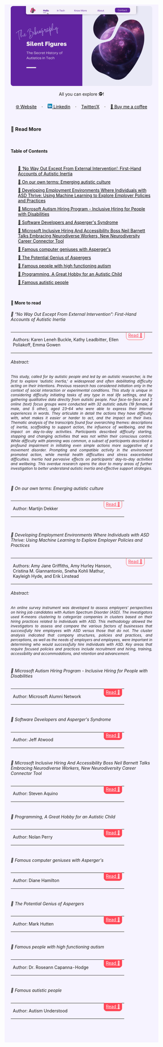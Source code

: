 <!-- SHORTLINKS -->
[no-way]: https://www.frontiersin.org/journals/psychology/articles/10.3389/fpsyg.2021.631596/full
[own-term]: https://www.autscape.org/2015/programme/handouts/Autistic-Culture-07-Oct-1999.pdf
[microsoft-autism-program]: https://www.microsoftalumni.com/s/1769/19/interior.aspx?gid=2&pgid=1119&sid=1769
[coding-horror]: https://blog.codinghorror.com/software-developers-and-aspergers-syndrome/
[neil-barnett-talk]: https://www.forbes.com/sites/stevenaquino/2022/05/02/microsoft-inclusive-hiring-and-accessibility-boss-neil-barnett-talks-embracing-neurodiverse-workers-new-neurodiversity-career-connector-tool/?sh=749f70f23990
[computer-genius]: https://drdianehamilton.com/famous-computer-geniuses-with-aspergers/
[potential-genius]: https://www.myaspergerschild.com/2010/10/potential-genius-of-aspergers.html?m=1
[famous-autism]: https://medium.com/@drroseanncapannahodge/famous-people-with-high-functioning-autism-65edb944629f
[famous-autistic]: https://autismunderstood.co.uk/what-actually-is-autism/famous-autistic-people-2/
[autistic-child]: https://neuroclastic.com/programming-a-great-hobby-for-an-autistic-child/


<!-- RESOURCES COVER -->
<div style="background-color: #F6F3FF; padding: 20px">
<p align="center" style="margin-top: -15px">
  <a href="https://github.com/HelviraG/resources.silent-figures">
    <img style="border-radius: 8px" src="../assets/images/silent-figures_cover.png" alt="Logo" />
  </a>
</p>

  <p align="center">
    All you can explore 🕵️!
    <br />
    <br />
    <a href="https://helvirag.github.io" style="padding: 6px 12px; color: black" onmouseover="this.style.color='purple'; this.style.fontWeight=''" onmouseleave="this.style.color='black'">🌐 Website</a>
    ·
    <a href="https://linkedin.com/helvira-dev" style="padding: 6px 12px; color: black" onmouseover="this.style.color='purple';fontSize=''" onmouseleave="this.style.color='black'; this.style.fontWeight='normal'; fontSize='12px'"><img src="../assets/images/linkedin.png" width="15px"/> Linkedin</a>
    ·
    <a href="https://twitter.com/helvira_g" style="padding: 6px 12px; color: black" onmouseover="this.style.color='purple';" onmouseleave="this.style.color='black'">Twitter/X</a>
    ·
    <a href="https://www.buymeacoffee.com/helvira" style="padding: 6px 12px; color: black" onmouseover="this.style.color='purple';" onmouseleave="this.style.color='black'">🥤 Buy me a coffee</a>
  </p>

  <br />

  <!-- READ MORE ASSETS -->
  ### 🔎 Read More

  <br />
    
  <!-- TABLE OF CONTENTS -->
  #### Table of Contents

  <ol style="list-style-type: none; margin-top: 40px;">
    <li style="margin-top: 8px">
    <a href="https://github.com/HelviraG/conferences.resources/blob/main/%5BEN%5Dsilent_figures/sections/ReadMoreAssets.md#-no-way-out-except-from-external-intervention-first-hand-accounts-of-autistic-inertia" style="color: black" onmouseover="this.style.fontWeight='700';this.style.color='#6A42AB';" onmouseout="this.style.fontWeight='';this.style.color='black';">🧷 ‘No Way Out Except From External Intervention’: First-Hand Accounts of Autistic Inertia</a>
    </li>
    <li style="margin-top: 10px">
    <a href="https://github.com/HelviraG/conferences.resources/blob/main/%5BEN%5Dsilent_figures/sections/ReadMoreAssets.md#-on-our-own-terms-emerging-autistic-culture" style="color: black" onmouseover="this.style.fontWeight='700';this.style.color='#6A42AB';" onmouseout="this.style.fontWeight='';this.style.color='black';">🧷 On our own terms: Emerging autistic culture</a>
    </li>
    <li style="margin-top: 10px">
    <a href="https://github.com/HelviraG/conferences.resources/blob/main/%5BEN%5Dsilent_figures/sections/ReadMoreAssets.md#-developing-employment-environments-where-individuals-with-asd-thrive-using-machine-learning-to-explore-employer-policies-and-practices" style="color: black" onmouseover="this.style.fontWeight='700';this.style.color='#6A42AB';" onmouseout="this.style.fontWeight='';this.style.color='black';">🧷 Developing Employment Environments Where Individuals with ASD Thrive: Using Machine Learning to Explore Employer Policies and Practices</a>
    </li>
    <li style="margin-top: 10px">
    <a href="https://github.com/HelviraG/conferences.resources/blob/main/%5BEN%5Dsilent_figures/sections/ReadMoreAssets.md#-microsoft-autism-hiring-program---inclusive-hiring-for-people-with-disabilities" style="color: black" onmouseover="this.style.fontWeight='700';this.style.color='#6A42AB';" onmouseout="this.style.fontWeight='';this.style.color='black';">🧷 Microsoft Autism Hiring Program - Inclusive Hiring for People with Disabilities</a>
    </li>
    <li style="margin-top: 10px">
    <a href="https://github.com/HelviraG/conferences.resources/blob/main/%5BEN%5Dsilent_figures/sections/ReadMoreAssets.md#--software-developers-and-aspergers-syndrome" style="color: black" onmouseover="this.style.fontWeight='700';this.style.color='#6A42AB';" onmouseout="this.style.fontWeight='';this.style.color='black';">🧷 Software Developers and Asperger's Syndrome</a>
    </li>
    <li style="margin-top: 10px">
    <a href="https://github.com/HelviraG/conferences.resources/blob/main/%5BEN%5Dsilent_figures/sections/ReadMoreAssets.md#-microsoft-inclusive-hiring-and-accessibility-boss-neil-barnett-talks-embracing-neurodiverse-workers-new-neurodiversity-career-connector-tool" style="color: black" onmouseover="this.style.fontWeight='700';this.style.color='#6A42AB';" onmouseout="this.style.fontWeight='';this.style.color='black';">🧷 Microsoft Inclusive Hiring And Accessibility Boss Neil Barnett Talks Embracing Neurodiverse Workers, New Neurodiversity Career Connector Tool</a>
    </li>
    <li style="margin-top: 10px">
    <a href="https://github.com/HelviraG/conferences.resources/blob/main/%5BEN%5Dsilent_figures/sections/ReadMoreAssets.md#-famous-computer-geniuses-with-aspergers" style="color: black" onmouseover="this.style.fontWeight='700';this.style.color='#6A42AB';" onmouseout="this.style.fontWeight='';this.style.color='black';">🧷 Famous computer geniuses with Asperger's</a>
    </li>
    <li style="margin-top: 10px">
    <a href="https://github.com/HelviraG/conferences.resources/blob/main/%5BEN%5Dsilent_figures/sections/ReadMoreAssets.md#-the-potential-genius-of-aspergers" style="color: black" onmouseover="this.style.fontWeight='700';this.style.color='#6A42AB';" onmouseout="this.style.fontWeight='';this.style.color='black';">🧷 The Potential Genius of Aspergers</a>
    </li>
    <li style="margin-top: 10px">
    <a href="https://github.com/HelviraG/conferences.resources/blob/main/%5BEN%5Dsilent_figures/sections/ReadMoreAssets.md#-famous-people-with-high-functioning-autism" style="color: black" onmouseover="this.style.fontWeight='700';this.style.color='#6A42AB';" onmouseout="this.style.fontWeight='';this.style.color='black';">🧷 Famous people with high functioning autism</a>
    </li>
    <li style="margin-top: 10px">
    <a href="https://github.com/HelviraG/conferences.resources/blob/main/%5BEN%5Dsilent_figures/sections/ReadMoreAssets.md#-programming-a-great-hobby-for-an-autistic-child" style="color: black" onmouseover="this.style.fontWeight='700';this.style.color='#6A42AB';" onmouseout="this.style.fontWeight='';this.style.color='black';">🧷 Programming, A Great Hobby for an Autistic Child</a>
    </li>
    <li style="margin-top: 10px">
    <a href="https://github.com/HelviraG/conferences.resources/blob/main/%5BEN%5Dsilent_figures/sections/ReadMoreAssets.md#-famous-autistic-people" style="color: black" onmouseover="this.style.fontWeight='700';this.style.color='#6A42AB';" onmouseout="this.style.fontWeight='';this.style.color='black';">🧷 Famous autistic people</a>
    </li>
  </ol>

  <br />

  #### 🔎 More to read

  ###### 📰 “No Way Out Except From External Intervention”: First-Hand Accounts of Autistic Inertia

  <table>
    <tbody>
      <tr align="left">
        <td style="border: none"><p style="font-size: 14px">Authors: Karen Leneh Buckle, Kathy Leadbitter, Ellen Poliakoff, Emma Gowen</p></td>
        <td width="20%" style="border: none; vertical-align: top">
          <a href="[no-way]" style="color: #ff4757; border: 1px solid #ff4757; padding: 6px; border-radius: 10px">Read 👀</a>
        </td>
      </tr>
    </tbody>
  </table>
  <h6>Abstract:</h6>
  <p style="font-size: 12px; font-style: italic; text-align: justify">
  This study, called for by autistic people and led by an autistic researcher, is the first to explore ‘autistic inertia,’ a widespread and often debilitating difficulty acting on their intentions. Previous research has considered initiation only in the context of social interaction or experimental conditions. This study is unique in considering difficulty initiating tasks of any type in real life settings, and by gathering qualitative data directly from autistic people. Four face-to-face and 2 online (text) focus groups were conducted with 32 autistic adults (19 female, 8 male, and 5 other), aged 23–64 who were able to express their internal experiences in words. They articulate in detail the actions they have difficulty with, what makes it easier or harder to act, and the impact on their lives. Thematic analysis of the transcripts found four overarching themes: descriptions of inertia, scaffolding to support action, the influence of wellbeing, and the impact on day-to-day activities. Participants described difficulty starting, stopping and changing activities that was not within their conscious control. While difficulty with planning was common, a subset of participants described a profound impairment in initiating even simple actions more suggestive of a movement disorder. Prompting and compatible activity in the environment promoted action, while mental health difficulties and stress exacerbated difficulties. Inertia had pervasive effects on participants’ day-to-day activities and wellbeing. This overdue research opens the door to many areas of further investigation to better understand autistic inertia and effective support strategies.
  </p>
  <br />
 
  ###### 📰 On our own terms: Emerging autistic culture 

  <table>
    <tbody>
      <tr align="left">
        <td style="border: none"><p style="font-size: 14px">Author: Martijn Dekker</p></td>
        <td width="20%" style="border: none; vertical-align: top">
          <a href="[own-term]" style="color: #ff4757; border: 1px solid #ff4757; padding: 6px; border-radius: 10px">Read 👀</a>
        </td>
      </tr>
    </tbody>
  </table>

<br />

  ###### 📰 Developing Employment Environments Where Individuals with ASD Thrive: Using Machine Learning to Explore Employer Policies and Practices

  <table>
    <tbody>
      <tr align="left">
        <td style="border: none"><p style="font-size: 14px">Authors: Amy Jane Griffiths, Amy Hurley Hanson, Cristina M. Giannantonio, Sneha Kohli Mathur, Kayleigh Hyde, and Erik Linstead</p></td>
        <td width="20%" style="border: none; vertical-align: top">
          <a href="[machine-learning]" style="color: #ff4757; border: 1px solid #ff4757; padding: 6px; border-radius: 10px">Read 👀</a>
        </td>
      </tr>
    </tbody>
  </table>
  <h6>Abstract:</h6>
  <p style="font-size: 12px; font-style: italic; text-align: justify">
  An online survey instrument was developed to assess employers’ perspectives on hiring job candidates with Autism Spectrum Disorder (ASD). The investigators used K-means clustering to categorize companies in clusters based on their hiring practices related to individuals with ASD. This methodology allowed the investigators to assess and compare the various factors of businesses that successfully hire employees with ASD versus those that do not. The cluster analysis indicated that company structures, policies and practices, and perceptions, as well as the needs of employers and employees, were important in determining who would successfully hire individuals with ASD. Key areas that require focused policies and practices include recruitment and hiring, training, accessibility and accommodations, and retention and advancement.  
  <div style="margin-top: 40px"></div>

###### 📰 Microsoft Autism Hiring Program - Inclusive Hiring for People with Disabilities

  <table>
    <tbody>
      <tr align="left">
        <td style="border: none"><p style="font-size: 14px">Author: Microsoft Alumni Network</p></td>
        <td width="20%" style="border: none; vertical-align: top">
          <a href="[microsoft-autism-program]" style="color: white; background-color: #ff4757; border: 1px solid #ff4757; padding: 6px; border-radius: 10px" 
            onmouseover="this.style.fontWeight='500';this.style.border='1px solid #ffa502';this.style.color='white';this.style.backgroundColor='#ffa502';" 
            onmouseout="this.style.fontWeight='';this.style.color='white';this.style.backgroundColor='#ff4757';this.style.borderColor='#ff4757'">
            Read 👀
          </a>
        </td>
      </tr>
    </tbody>
  </table>
  
  <div style="margin-top: 40px"></div>

###### 📰  Software Developers and Asperger's Syndrome

  <table>
    <tbody>
      <tr align="left">
        <td style="border: none"><p style="font-size: 14px">Author: Jeff Atwood</p></td>
        <td width="20%" style="border: none; vertical-align: top">
          <a href="[coding-horror]" style="color: white; background-color: #ff4757; border: 1px solid #ff4757; padding: 6px; border-radius: 10px" 
            onmouseover="this.style.fontWeight='500';this.style.border='1px solid #ffa502';this.style.color='white';this.style.backgroundColor='#ffa502';" 
            onmouseout="this.style.fontWeight='';this.style.color='white';this.style.backgroundColor='#ff4757';this.style.borderColor='#ff4757'">
            Read 👀
          </a>
        </td>
      </tr>
    </tbody>
  </table>
  
  <div style="margin-top: 40px"></div>

  
###### 📰 Microsoft Inclusive Hiring And Accessibility Boss Neil Barnett Talks Embracing Neurodiverse Workers, New Neurodiversity Career Connector Tool

  <table>
    <tbody>
      <tr align="left">
        <td style="border: none"><p style="font-size: 14px">Author: Steven Aquino</p></td>
        <td width="20%" style="border: none; vertical-align: top">
          <a href="[neil-barnett-talk]" style="color: white; background-color: #ff4757; border: 1px solid #ff4757; padding: 6px; border-radius: 10px" 
            onmouseover="this.style.fontWeight='500';this.style.border='1px solid #ffa502';this.style.color='white';this.style.backgroundColor='#ffa502';" 
            onmouseout="this.style.fontWeight='';this.style.color='white';this.style.backgroundColor='#ff4757';this.style.borderColor='#ff4757'">
            Read 👀
          </a>
        </td>
      </tr>
    </tbody>
  </table>
  
  <div style="margin-top: 40px"></div>
   
###### 📰 Programming, A Great Hobby for an Autistic Child

  <table>
    <tbody>
      <tr align="left">
        <td style="border: none"><p style="font-size: 14px">Author: Nolan Perry</p></td>
        <td width="20%" style="border: none; vertical-align: top">
          <a href="[autistic-child]" style="color: white; background-color: #ff4757; border: 1px solid #ff4757; padding: 6px; border-radius: 10px" 
            onmouseover="this.style.fontWeight='500';this.style.border='1px solid #ffa502';this.style.color='white';this.style.backgroundColor='#ffa502';" 
            onmouseout="this.style.fontWeight='';this.style.color='white';this.style.backgroundColor='#ff4757';this.style.borderColor='#ff4757'">
            Read 👀
          </a>
        </td>
      </tr>
    </tbody>
  </table>
  
  <div style="margin-top: 40px"></div>

    
###### 📰 Famous computer geniuses with Asperger's

  <table>
    <tbody>
      <tr align="left">
        <td style="border: none"><p style="font-size: 14px">Author: Diane Hamilton</p></td>
        <td width="20%" style="border: none; vertical-align: top">
          <a href="[computer-genius]" style="color: white; background-color: #ff4757; border: 1px solid #ff4757; padding: 6px; border-radius: 10px" 
            onmouseover="this.style.fontWeight='500';this.style.border='1px solid #ffa502';this.style.color='white';this.style.backgroundColor='#ffa502';" 
            onmouseout="this.style.fontWeight='';this.style.color='white';this.style.backgroundColor='#ff4757';this.style.borderColor='#ff4757'">
            Read 👀
          </a>
        </td>
      </tr>
    </tbody>
  </table>
  
  <div style="margin-top: 40px"></div>

    
###### 📰 The Potential Genius of Aspergers

  <table>
    <tbody>
      <tr align="left">
        <td style="border: none"><p style="font-size: 14px">Author: Mark Hutten</p></td>
        <td width="20%" style="border: none; vertical-align: top">
          <a href="[potential-genius]" style="color: white; background-color: #ff4757; border: 1px solid #ff4757; padding: 6px; border-radius: 10px" 
            onmouseover="this.style.fontWeight='500';this.style.border='1px solid #ffa502';this.style.color='white';this.style.backgroundColor='#ffa502';" 
            onmouseout="this.style.fontWeight='';this.style.color='white';this.style.backgroundColor='#ff4757';this.style.borderColor='#ff4757'">
            Read 👀
          </a>
        </td>
      </tr>
    </tbody>
  </table>
  
  <div style="margin-top: 40px"></div>

    
###### 📰 Famous people with high functioning autism

  <table>
    <tbody>
      <tr align="left">
        <td style="border: none"><p style="font-size: 14px">Author: Dr. Roseann Capanna-Hodge</p></td>
        <td width="20%" style="border: none; vertical-align: top">
          <a href="[famous-autism]" style="color: white; background-color: #ff4757; border: 1px solid #ff4757; padding: 6px; border-radius: 10px" 
            onmouseover="this.style.fontWeight='500';this.style.border='1px solid #ffa502';this.style.color='white';this.style.backgroundColor='#ffa502';" 
            onmouseout="this.style.fontWeight='';this.style.color='white';this.style.backgroundColor='#ff4757';this.style.borderColor='#ff4757'">
            Read 👀
          </a>
        </td>
      </tr>
    </tbody>
  </table>
  
  <div style="margin-top: 40px"></div>

    
###### 📰 Famous autistic people

  <table>
    <tbody>
      <tr align="left">
        <td style="border: none"><p style="font-size: 14px">Author: Autism Understood</p></td>
        <td width="20%" style="border: none; vertical-align: top">
          <a href="[famous-autistic]" style="color: white; background-color: #ff4757; border: 1px solid #ff4757; padding: 6px; border-radius: 10px" 
            onmouseover="this.style.fontWeight='500';this.style.border='1px solid #ffa502';this.style.color='white';this.style.backgroundColor='#ffa502';" 
            onmouseout="this.style.fontWeight='';this.style.color='white';this.style.backgroundColor='#ff4757';this.style.borderColor='#ff4757'">
            Read 👀
          </a>
        </td>
      </tr>
    </tbody>
  </table>
  
  <div style="margin-top: 40px"></div>
  <br />

</div>
